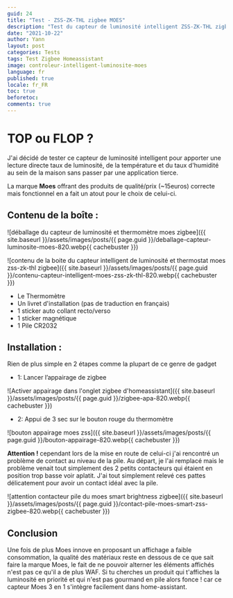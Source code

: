 ```yaml
---
guid: 24
title: "Test - ZSS-ZK-THL zigbee MOES"
description: "Test du capteur de luminosité intelligent ZSS-ZK-THL zigbee MOES dans Homeassistant"
date: "2021-10-22"
author: Yann
layout: post
categories: Tests
tags: Test Zigbee Homeassistant
image: controleur-intelligent-luminosite-moes
language: fr
published: true
locale: fr_FR
toc: true
beforetoc:
comments: true
---
```


# TOP ou FLOP ?

J'ai décidé de tester ce capteur de luminosité intelligent pour apporter une lecture directe taux de luminosité, de la température et du taux d'humidité au sein de la maison sans passer par une application tierce.

La marque **Moes** offrant des produits de qualité/prix (~15euros) correcte mais fonctionnel en a fait un atout pour le choix de celui-ci.



## **Contenu de la boîte :**

![déballage du capteur de luminosité et thermomètre moes zigbee]({{ site.baseurl }}/assets/images/posts/{{ page.guid }}/deballage-capteur-luminosite-moes-820.webp{{ cachebuster }})

![contenu de la boite du capteur intelligent de luminosité et thermostat moes zss-zk-thl zigbee]({{ site.baseurl }}/assets/images/posts/{{ page.guid }}/contenu-capteur-intelligent-moes-zss-zk-thl-820.webp{{ cachebuster }})


- Le Thermomètre
- Un livret d'installation (pas de traduction en français)
- 1 sticker auto collant recto/verso
- 1 sticker magnétique
- 1 Pile CR2032

## **Installation :**

Rien de plus simple en 2 étapes comme la plupart de ce genre de gadget

- 1: Lancer l’appairage de zigbee

![Activer appairage dans l'onglet zigbee d'homeassistant]({{ site.baseurl }}/assets/images/posts/{{ page.guid }}/zigbee-apa-820.webp{{ cachebuster }})

- 2: Appui de 3 sec sur le bouton rouge du thermomètre

![bouton appairage moes zss]({{ site.baseurl }}/assets/images/posts/{{ page.guid }}/bouton-appairage-820.webp{{ cachebuster }})

**Attention !** cependant lors de la mise en route de celui-ci j'ai rencontré un problème de contact au niveau de la pile. Au départ, je l'ai remplacé mais le problème venait tout simplement des 2 petits contacteurs qui étaient en position trop basse voir aplatit. J'ai tout simplement relevé ces pattes délicatement pour avoir un contact idéal avec la pile.

![attention contacteur pile du moes smart brightness zigbee]({{ site.baseurl }}/assets/images/posts/{{ page.guid }}/contact-pile-moes-smart-zss-zigbee-820.webp{{ cachebuster }})

## Conclusion

Une fois de plus Moes innove en proposant un affichage a faible consommation, la qualité des matériaux reste en dessous de ce que sait faire la marque Moes, le fait de ne pouvoir alterner les éléments affichés n'est pas ce qu'il a de plus WAF. Si tu cherches un produit qui t'affiches la luminosité en priorité et qui n'est pas gourmand en pile alors fonce ! car ce capteur Moes 3 en 1 s'intègre facilement dans home-assistant.
